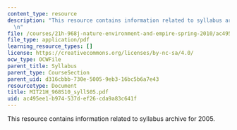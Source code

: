 ```yaml
---
content_type: resource
description: "This resource contains information related to syllabus archive for 2005.\r\
  \n"
file: /courses/21h-968j-nature-environment-and-empire-spring-2010/ac495ee1b974537def26cda9a83c641f_MIT21H_968S10_syllS05.pdf
file_type: application/pdf
learning_resource_types: []
license: https://creativecommons.org/licenses/by-nc-sa/4.0/
ocw_type: OCWFile
parent_title: Syllabus
parent_type: CourseSection
parent_uid: d316cbbb-730e-5005-9eb3-16bc5b6a7e43
resourcetype: Document
title: MIT21H_968S10_syllS05.pdf
uid: ac495ee1-b974-537d-ef26-cda9a83c641f
---
```

This resource contains information related to syllabus archive for 2005.
